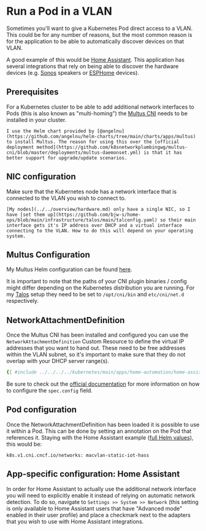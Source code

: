 # Run a Pod in a VLAN

Sometimes you'll want to give a Kubernetes Pod direct access to a VLAN.
This could be for any number of reasons, but the most common reason is for the application to be able to automatically discover devices on that VLAN.

A good example of this would be [Home Assistant](https://www.home-assistant.io). This application has several integrations that rely on being able to discover the hardware devices (e.g. [Sonos](https://www.sonos.com) speakers or [ESPHome](https://esphome.io) devices).

<!-- toc -->

## Prerequisites

For a Kubernetes cluster to be able to add additional network interfaces to Pods (this is also known as "multi-homing") the [Multus CNI](https://github.com/k8snetworkplumbingwg/multus-cni) needs to be installed in your cluster.

```admonish note
I use the Helm chart provided by [@angelnu](https://github.com/angelnu/helm-charts/tree/main/charts/apps/multus) to install Multus. The reason for using this over the [official deployment method](https://github.com/k8snetworkplumbingwg/multus-cni/blob/master/deployments/multus-daemonset.yml) is that it has better support for upgrade/update scenarios.
```

## NIC configuration

Make sure that the Kubernetes node has a network interface that is connected to the VLAN you wish to connect to.

```admonish note
[My nodes](../../overview/hardware.md) only have a single NIC, so I have [set them up](https://github.com/bjw-s/home-ops/blob/main/infrastructure/talos/main/talconfig.yaml) so their main interface gets it's IP address over DHCP and a virtual interface connecting to the VLAN. How to do this will depend on your operating system.
```

## Multus Configuration

My Multus Helm configuration can be found [here](https://github.com/bjw-s/home-ops/blob/main/kubernetes/main/apps/network/multus/app/helmrelease.yaml).

It is important to note that the paths of your CNI plugin binaries / config might differ depending on the Kubernetes distribution you are running. For my [Talos](https://www.talos.dev) setup they need to be set to `/opt/cni/bin` and `etc/cni/net.d` respectively.

## NetworkAttachmentDefinition

Once the Multus CNI has been installed and configured you can use the `NetworkAttachmentDefinition` Custom Resource to define the virtual IP addresses that you want to hand out. These need to be free addresses within the VLAN subnet, so it's important to make sure that they do not overlap with your DHCP server range(s).

```yaml
{{ #include ../../../../kubernetes/main/apps/home-automation/home-assistant/app/networkattachmentdefinition.yaml }}
```

Be sure to check out the [official documentation](https://github.com/k8snetworkplumbingwg/multus-cni/blob/master/docs/configuration.md) for more information on how to configure the `spec.config` field.

## Pod configuration

Once the NetworkAttachmentDefinition has been loaded it is possible to use it within a Pod. This can be done by setting an annotation on the Pod that references it. Staying with the Home Assistant example ([full Helm values](https://github.com/bjw-s/home-ops/blob/main/kubernetes/main/apps/home-automation/home-assistant/app/helmrelease.yaml)), this would be:

`k8s.v1.cni.cncf.io/networks: macvlan-static-iot-hass`

## App-specific configuration: Home Assistant

In order for Home Assistant to actually use the additional network interface you will need to explicitly enable it instead of relying on automatic network detection.
To do so, navigate to `Settings >> System >> Network` (this setting is only available to Home Assistant users that have "Advanced mode" enabled in their user profile) and place a checkmark next to the adapters that you wish to use with Home Assistant integrations.
